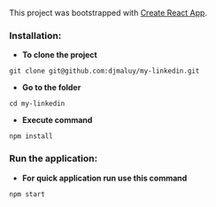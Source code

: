 This project was bootstrapped with [Create React App](https://github.com/facebook/create-react-app).


### Installation:

- **To clone the project**

```
git clone git@github.com:djmaluy/my-linkedin.git
```

- **Go to the folder**

```
cd my-linkedin
```

- **Execute command**

```
npm install
```

### Run the application:

- **For quick application run use this command**

```
npm start
```
